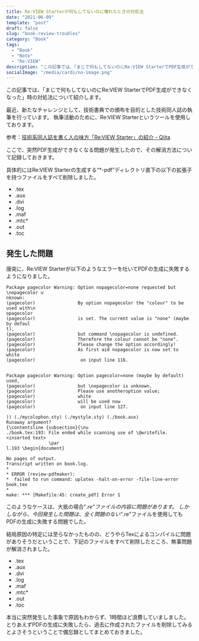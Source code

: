 ```yaml
---
title: Re:VIEW Starterが何もしてないのに壊れたときの対処法
date: "2021-06-09"
template: "post"
draft: false
slug: "book-review-troubles"
category: "Book"
tags:
  - "Book"
  - "Note"
  - "Re:VIEW"
description: "この記事では、「まじで何もしてないのにRe:VIEW StarterでPDF生成ができなくなった」時の対処法について紹介します"
socialImage: "/media/cards/no-image.png"
---
```


この記事では、「まじで何もしてないのにRe:VIEW StarterでPDF生成ができなくなった」時の対処法について紹介します。

最近、新たなチャレンジとして、技術書典での頒布を目的とした技術同人誌の執筆を行っています。
執筆活動のために、Re:VIEW Starterというツールを使用しております。

参考：[技術系同人誌を書く人の味方「Re:VIEW Starter」の紹介 - Qiita](https://qiita.com/kauplan/items/d01e6e39a05be0b908a1)

ここで、突然PDF生成ができなくなる問題が発生したので、その解消方法について記録しておきます。

具体的にはRe:VIEW Starterの生成する“*-pdf”ディレクトリ直下の以下の拡張子を持つファイルをすべて削除しました。

- .tex
- .aux
- .dvi
- .log
- .maf
- .mtc*
- .out
- .toc

## 発生した問題

唐突に、Re:VIEW Starterが以下のようなエラーを吐いてPDFの生成に失敗するようになりました。

```
Package pagecolor Warning: Option nopagecolor=none requested but \nopagecolor u
nknown:
(pagecolor)                By option nopagecolor the "colour" to be used with\n
opagecolor
(pagecolor)                is set. The current value is "none" (maybe by defaul
t),
(pagecolor)                but command \nopagecolor is undefined.
(pagecolor)                Therefore the colour cannot be "none".
(pagecolor)                Please change the option accordingly!
(pagecolor)                As first aid nopagecolor is now set to white
(pagecolor)                 on input line 116.


Package pagecolor Warning: Option pagecolor=none (maybe by default) used,
(pagecolor)                but \nopagecolor is unknown.
(pagecolor)                Please use anotheroption value;
(pagecolor)                white
(pagecolor)                will be used now
(pagecolor)                 on input line 127.

)) (./mycolophon.sty) (./mystyle.sty) (./book.aux)
Runaway argument?
{\contentsline {subsection}{\nu
./book.tex:193: File ended while scanning use of \@writefile.
<inserted text>
                \par
l.193 \begin{document}

No pages of output.
Transcript written on book.log.
*
* ERROR (review-pdfmaker):
*  failed to run command: uplatex -halt-on-error -file-line-error book.tex
*
make: *** [Makefile:45: create_pdf] Error 1
```

このようなケースは、大抵の場合"*.re"ファイルの内容に問題があります。*
*しかしながら、今回発生した問題は、全く問題のない"*.re"ファイルを使用してもPDFの生成に失敗する問題でした。

結局原因の特定には至らなかったものの、どうやらTexによるコンパイルに問題がありそうだということで、下記のファイルをすべて削除したところ、無事問題が解消されました。

- .tex
- .aux
- .dvi
- .log
- .maf
- .mtc*
- .out
- .toc

本当に突然発生した事象で原因もわからず、1時間ほど浪費していましました。
とりあえずPDFの生成に失敗したら、過去に作成されたファイルを削除してみるとよさそうということで備忘録としてまとめておきました。